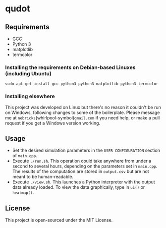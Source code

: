 # qudot

## Requirements

* GCC
* Python 3
* matplotlib
* termcolor

### Installing the requirements on Debian-based Linuxes (including Ubuntu)

```
sudo apt-get install gcc python3 python3-matplotlib python3-termcolor
```

### Installing elsewhere

This project was developed on Linux but there's no reason it couldn't be run on
Windows, following changes to some of the boilerplate. Please message me at
`nebricks`(whirlpool-symbol)`gmail.com` if you need help, or make a pull request
if you get a Windows version working.

## Usage

* Set the desired simulation parameters in the `USER CONFIGURATION` section of
  `main.cpp`.
* Execute `./run.sh`. This operation could take anywhere from under a second to
  several hours, depending on the parameters set in `main.cpp`. The results of
  the computation are stored in `output.csv` but are not meant to be
  human-readable.
* Execute `./view.sh`. This launches a Python interpreter with the output data
  already loaded. To view the data graphically, type in `ui()` or `heatmap()`.

## License

This project is open-sourced under the MIT License.
